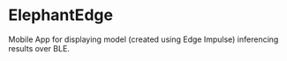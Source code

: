 # ElephantEdge

Mobile App for displaying model (created using Edge Impulse) inferencing results over BLE.
